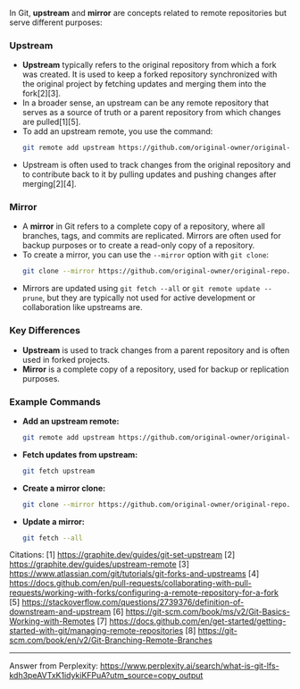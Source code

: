 In Git, **upstream** and **mirror** are concepts related to remote repositories but serve different purposes:

### **Upstream**

- **Upstream** typically refers to the original repository from which a fork was created. It is used to keep a forked
  repository synchronized with the original project by fetching updates and merging them into the fork[2][3].
- In a broader sense, an upstream can be any remote repository that serves as a source of truth or a parent repository from
  which changes are pulled[1][5].
- To add an upstream remote, you use the command:
  ```bash
  git remote add upstream https://github.com/original-owner/original-repo.git
  ```
- Upstream is often used to track changes from the original repository and to contribute back to it by pulling updates and
  pushing changes after merging[2][4].

### **Mirror**

- A **mirror** in Git refers to a complete copy of a repository, where all branches, tags, and commits are replicated.
  Mirrors are often used for backup purposes or to create a read-only copy of a repository.
- To create a mirror, you can use the `--mirror` option with `git clone`:
  ```bash
  git clone --mirror https://github.com/original-owner/original-repo.git
  ```
- Mirrors are updated using `git fetch --all` or `git remote update --prune`, but they are typically not used for active
  development or collaboration like upstreams are.

### **Key Differences**

- **Upstream** is used to track changes from a parent repository and is often used in forked projects.
- **Mirror** is a complete copy of a repository, used for backup or replication purposes.

### **Example Commands**

- **Add an upstream remote:**
  ```bash
  git remote add upstream https://github.com/original-owner/original-repo.git
  ```
- **Fetch updates from upstream:**
  ```bash
  git fetch upstream
  ```
- **Create a mirror clone:**
  ```bash
  git clone --mirror https://github.com/original-owner/original-repo.git
  ```
- **Update a mirror:**
  ```bash
  git fetch --all
  ```

Citations: [1] https://graphite.dev/guides/git-set-upstream [2] https://graphite.dev/guides/upstream-remote [3]
https://www.atlassian.com/git/tutorials/git-forks-and-upstreams [4]
https://docs.github.com/en/pull-requests/collaborating-with-pull-requests/working-with-forks/configuring-a-remote-repository-for-a-fork
[5] https://stackoverflow.com/questions/2739376/definition-of-downstream-and-upstream [6]
https://git-scm.com/book/ms/v2/Git-Basics-Working-with-Remotes [7]
https://docs.github.com/en/get-started/getting-started-with-git/managing-remote-repositories [8]
https://git-scm.com/book/en/v2/Git-Branching-Remote-Branches

---

Answer from Perplexity: https://www.perplexity.ai/search/what-is-git-lfs-kdh3peAVTxK1idykiKFPuA?utm_source=copy_output
